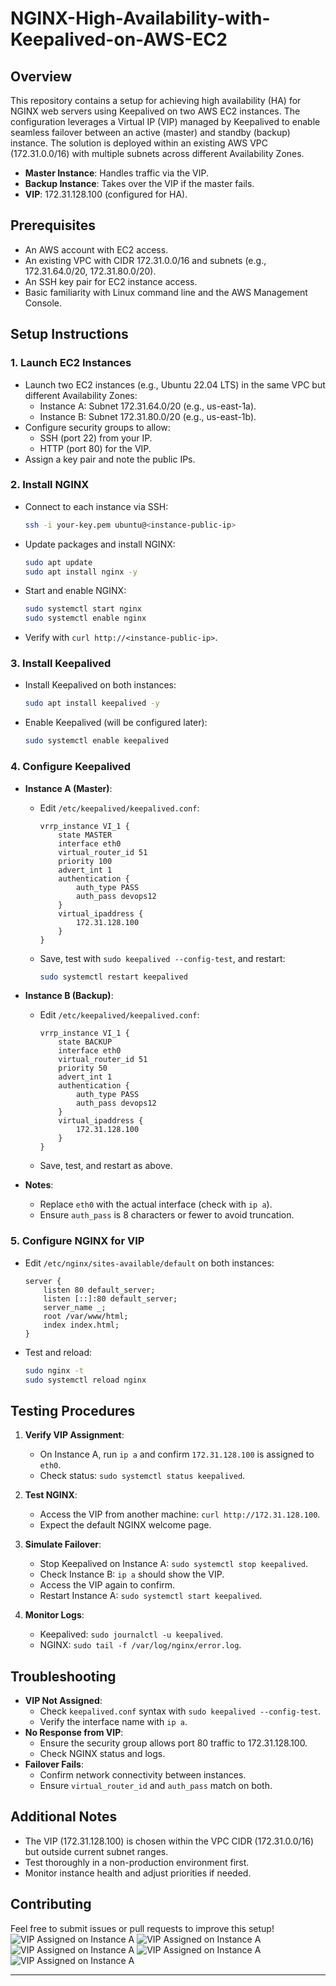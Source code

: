 # NGINX-High-Availability-with-Keepalived-on-AWS-EC2

## Overview
This repository contains a setup for achieving high availability (HA) for NGINX web servers using Keepalived on two AWS EC2 instances. The configuration leverages a Virtual IP (VIP) managed by Keepalived to enable seamless failover between an active (master) and standby (backup) instance. The solution is deployed within an existing AWS VPC (172.31.0.0/16) with multiple subnets across different Availability Zones.

- **Master Instance**: Handles traffic via the VIP.
- **Backup Instance**: Takes over the VIP if the master fails.
- **VIP**: 172.31.128.100 (configured for HA).

## Prerequisites
- An AWS account with EC2 access.
- An existing VPC with CIDR 172.31.0.0/16 and subnets (e.g., 172.31.64.0/20, 172.31.80.0/20).
- An SSH key pair for EC2 instance access.
- Basic familiarity with Linux command line and the AWS Management Console.

## Setup Instructions

### 1. Launch EC2 Instances
- Launch two EC2 instances (e.g., Ubuntu 22.04 LTS) in the same VPC but different Availability Zones:
  - Instance A: Subnet 172.31.64.0/20 (e.g., us-east-1a).
  - Instance B: Subnet 172.31.80.0/20 (e.g., us-east-1b).
- Configure security groups to allow:
  - SSH (port 22) from your IP.
  - HTTP (port 80) for the VIP.
- Assign a key pair and note the public IPs.

### 2. Install NGINX
- Connect to each instance via SSH:
  ```bash
  ssh -i your-key.pem ubuntu@<instance-public-ip>
  ```
- Update packages and install NGINX:
  ```bash
  sudo apt update
  sudo apt install nginx -y
  ```
- Start and enable NGINX:
  ```bash
  sudo systemctl start nginx
  sudo systemctl enable nginx
  ```
- Verify with `curl http://<instance-public-ip>`.

### 3. Install Keepalived
- Install Keepalived on both instances:
  ```bash
  sudo apt install keepalived -y
  ```
- Enable Keepalived (will be configured later):
  ```bash
  sudo systemctl enable keepalived
  ```

### 4. Configure Keepalived
- **Instance A (Master)**:
  - Edit `/etc/keepalived/keepalived.conf`:
    ```plaintext
    vrrp_instance VI_1 {
        state MASTER
        interface eth0
        virtual_router_id 51
        priority 100
        advert_int 1
        authentication {
            auth_type PASS
            auth_pass devops12
        }
        virtual_ipaddress {
            172.31.128.100
        }
    }
    ```
  - Save, test with `sudo keepalived --config-test`, and restart:
    ```bash
    sudo systemctl restart keepalived
    ```

- **Instance B (Backup)**:
  - Edit `/etc/keepalived/keepalived.conf`:
    ```plaintext
    vrrp_instance VI_1 {
        state BACKUP
        interface eth0
        virtual_router_id 51
        priority 50
        advert_int 1
        authentication {
            auth_type PASS
            auth_pass devops12
        }
        virtual_ipaddress {
            172.31.128.100
        }
    }
    ```
  - Save, test, and restart as above.

- **Notes**:
  - Replace `eth0` with the actual interface (check with `ip a`).
  - Ensure `auth_pass` is 8 characters or fewer to avoid truncation.

### 5. Configure NGINX for VIP
- Edit `/etc/nginx/sites-available/default` on both instances:
  ```plaintext
  server {
      listen 80 default_server;
      listen [::]:80 default_server;
      server_name _;
      root /var/www/html;
      index index.html;
  }
  ```
- Test and reload:
  ```bash
  sudo nginx -t
  sudo systemctl reload nginx
  ```

## Testing Procedures
1. **Verify VIP Assignment**:
   - On Instance A, run `ip a` and confirm `172.31.128.100` is assigned to `eth0`.
   - Check status: `sudo systemctl status keepalived`.

2. **Test NGINX**:
   - Access the VIP from another machine: `curl http://172.31.128.100`.
   - Expect the default NGINX welcome page.

3. **Simulate Failover**:
   - Stop Keepalived on Instance A: `sudo systemctl stop keepalived`.
   - Check Instance B: `ip a` should show the VIP.
   - Access the VIP again to confirm.
   - Restart Instance A: `sudo systemctl start keepalived`.

4. **Monitor Logs**:
   - Keepalived: `sudo journalctl -u keepalived`.
   - NGINX: `sudo tail -f /var/log/nginx/error.log`.

## Troubleshooting
- **VIP Not Assigned**:
  - Check `keepalived.conf` syntax with `sudo keepalived --config-test`.
  - Verify the interface name with `ip a`.
- **No Response from VIP**:
  - Ensure the security group allows port 80 traffic to 172.31.128.100.
  - Check NGINX status and logs.
- **Failover Fails**:
  - Confirm network connectivity between instances.
  - Ensure `virtual_router_id` and `auth_pass` match on both.

## Additional Notes
- The VIP (172.31.128.100) is chosen within the VPC CIDR (172.31.0.0/16) but outside current subnet ranges.
- Test thoroughly in a non-production environment first.
- Monitor instance health and adjust priorities if needed.



## Contributing
Feel free to submit issues or pull requests to improve this setup!
![VIP Assigned on Instance A](screenshots/A.png)
![VIP Assigned on Instance A](screenshots/B.png)
![VIP Assigned on Instance A](screenshots/InstanceA.png)
![VIP Assigned on Instance A](screenshots/InstanceB.png)
![VIP Assigned on Instance A](screenshots/KeepalivedRunning.png)


---
